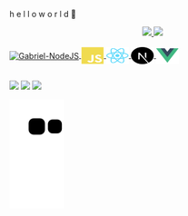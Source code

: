 h e l l o  w o r l d    :wave:
<link rel="stylesheet" href="https://cdn.jsdelivr.net/gh/devicons/devicon@v2.15.1/devicon.min.css">
<div align="center">
  <a href="https://github.com/gabriellrojo">
  <img height="160em" src="https://github-readme-stats.vercel.app/api?username=gabriellrojo&show_icons=true&theme=dracula&include_all_commits=true&count_private=true" />
  <img height="160em" src="https://github-readme-stats.vercel.app/api/top-langs/?username=gabriellrojo&layout=compact&langs_count=7&theme=dracula">
</div>

<div style="display: inline_block"><br>
  <img align="center" alt="Gabriel-NodeJS" height="30" width="40" 
src="https://cdn.jsdelivr.net/gh/devicons/devicon/icons/nodejs/nodejs-original.svg" />
  <img align="center" alt="Gabriel-JS" height="30" width="40" src="https://raw.githubusercontent.com/devicons/devicon/master/icons/javascript/javascript-plain.svg" />
  <img align="center" alt="Gabriel-React" height="30" width="40" src="https://raw.githubusercontent.com/devicons/devicon/master/icons/react/react-original.svg" />
  <img align="center" alt="Gabriel-Next" height="30" width="40" src="https://raw.githubusercontent.com/devicons/devicon/master/icons/nextjs/nextjs-original.svg" />
  <img align="center" alt="Gabriel-Vue" height="30" width="40" src="https://raw.githubusercontent.com/devicons/devicon/master/icons/vuejs/vuejs-original.svg" />
    
  ##
 
<div> 
  <a href="https://wa.me/+5531991079947" target="_blank"><img src="https://img.shields.io/badge/WhatsApp-25D366?style=for-the-badge&logo=whatsapp&logoColor=white" target="_blank"></a>
  <a href = "mailto:gabrielrojonovais@gmail.com"><img src="https://img.shields.io/badge/-Gmail-%23333?style=for-the-badge&logo=gmail&logoColor=white" target="_blank"></a>
  <a href="https://www.linkedin.com/in/gabriel-rojo-novais/" target="_blank"><img src="https://img.shields.io/badge/-LinkedIn-%230077B5?style=for-the-badge&logo=linkedin&logoColor=white" target="_blank"></a>
</div>

![Snake animation](https://github.com/rafaballerini/rafaballerini/blob/output/github-contribution-grid-snake.svg)

  

